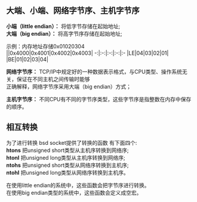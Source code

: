 ## 大端、小端、网络字节序、主机字节序

  

**小端（little endian）：** 将低字节存储在起始地址;  
**大端（big endian）：** 将高字节序存储在起始地址;

示例：内存地址存储0x01020304  
||0x4000|0x4001|0x4002|0x4003|
-:|:-:|:-:|:-:|:-
|LE|04|03|02|01|  
|BE|01|02|03|04|  


**网络字节序：** TCP/IP中规定好的一种数据表示格式，与CPU类型、操作系统无关，保证在不同主机之间传输时能够  
正确解释，网络字节序采用大端（big endian）方式；

**主机字节序：** 不同CPU有不同的字节序类型，这些字节序是指整数在内存中保存的顺序。


## 相互转换
为了进行转换 bsd socket提供了转换的函数 有下面四个:  
**htons** 把unsigned short类型从主机序转换到网络序;  
**htonl** 把unsigned long类型从主机序转换到网络序;  
**ntohs** 把unsigned short类型从网络序转换到主机序;  
**ntohl** 把unsigned long类型从网络序转换到主机序。

在使用little endian的系统中，这些函数会把字节序进行转换。  
在使用big endian类型的系统中，这些函数会定义成空宏。

